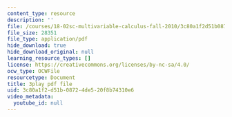 ```yaml
---
content_type: resource
description: ''
file: /courses/18-02sc-multivariable-calculus-fall-2010/3c80a1f2d51b08724de520f8b74310e6_evxReCLA-fU.pdf
file_size: 28351
file_type: application/pdf
hide_download: true
hide_download_original: null
learning_resource_types: []
license: https://creativecommons.org/licenses/by-nc-sa/4.0/
ocw_type: OCWFile
resourcetype: Document
title: 3play pdf file
uid: 3c80a1f2-d51b-0872-4de5-20f8b74310e6
video_metadata:
  youtube_id: null
---
```


